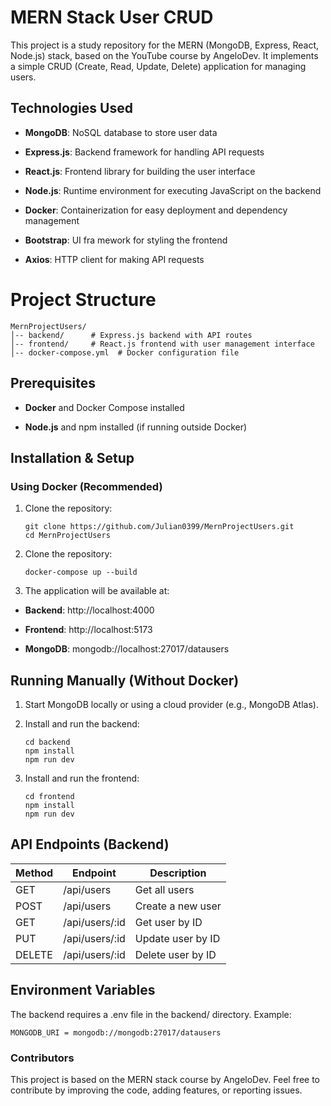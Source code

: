 # MERN Stack User CRUD

This project is a study repository for the MERN (MongoDB, Express, React, Node.js) stack, based on the YouTube course by AngeloDev. It implements a simple CRUD (Create, Read, Update, Delete) application for managing users.

## Technologies Used

* **MongoDB**: NoSQL database to store user data

* **Express.js**: Backend framework for handling API requests

* **React.js**: Frontend library for building the user interface

* **Node.js**: Runtime environment for executing JavaScript on the backend

* **Docker**: Containerization for easy deployment and dependency management
* **Bootstrap**: UI fra
mework for styling the frontend

* **Axios**: HTTP client for making API requests

# Project Structure
```
MernProjectUsers/
│-- backend/      # Express.js backend with API routes
│-- frontend/     # React.js frontend with user management interface
│-- docker-compose.yml  # Docker configuration file
```

## Prerequisites

* **Docker** and Docker Compose installed

* **Node.js** and npm installed (if running outside Docker)

## Installation & Setup

### Using Docker (Recommended)

1. Clone the repository:
    ```
    git clone https://github.com/Julian0399/MernProjectUsers.git
    cd MernProjectUsers
    ```
2. Clone the repository:
    ```
    docker-compose up --build
    ```
3. The application will be available at:

* **Backend**: http://localhost:4000

* **Frontend**: http://localhost:5173

* **MongoDB**: mongodb://localhost:27017/datausers

## Running Manually (Without Docker)

1. Start MongoDB locally or using a cloud provider (e.g., MongoDB Atlas).

2. Install and run the backend:
    ```
    cd backend
    npm install
    npm run dev
    ```
3. Install and run the frontend:
    ```
    cd frontend
    npm install
    npm run dev
    ```
## API Endpoints (Backend)
| Method  | Endpoint       | Description       |
| --------| ---------------|-------------------|
| GET     | /api/users     | Get all users     |
| POST    | /api/users     | Create a new user |
| GET     | /api/users/:id | Get user by ID    |
| PUT     | /api/users/:id | Update user by ID |
| DELETE  | /api/users/:id | Delete user by ID |

## Environment Variables

The backend requires a .env file in the backend/ directory. Example:
```
MONGODB_URI = mongodb://mongodb:27017/datausers
```
### Contributors

This project is based on the MERN stack course by AngeloDev. Feel free to contribute by improving the code, adding features, or reporting issues.
